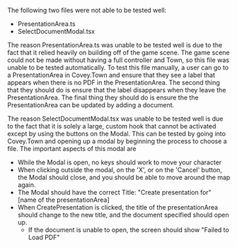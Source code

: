 The following two files were not able to be tested well:

- PresentationArea.ts
- SelectDocumentModal.tsx

The reason PresentationArea.ts was unable to be tested well is due to the fact that it relied
heavily on building off of the game scene. The game scene could not be made without having a full
controller and Town, so this file was unable to be tested automatically. To test this file manually,
a user can go to a PresentationArea in Covey.Town and ensure that they see a label that appears when
there is no PDF in the PresentationArea. The second thing that they should do is ensure that the
label disappears when they leave the PresentationArea. The final thing they should do is ensure the
the PresentationArea can be updated by adding a document.

The reason SelectDocumentModal.tsx was unable to be tested well is due to the fact that it is solely
a large, custom hook that cannot be activated except by using the buttons on the Modal. This can be
tested by going into Covey.Town and opening up a modal by beginning the process to choose a file.
The important aspects of this modal are

- While the Modal is open, no keys should work to move your character
- When clicking outside the modal, on the 'X', or on the 'Cancel' button, the Modal should close,
  and you should be able to move around the map again.
- The Modal should have the correct Title: "Create presentation for" [name of the presentationArea]
- When CreatePresentation is clicked, the title of the presentationArea should change to the new
  title, and the document specified should open up.
  - If the document is unable to open, the screen should show "Failed to Load PDF"
